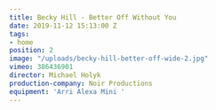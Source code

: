 ```yaml
---
title: Becky Hill - Better Off Without You
date: 2019-11-12 15:13:00 Z
tags:
- home
position: 2
image: "/uploads/becky-hill-better-off-wide-2.jpg"
vimeo: 386436901
director: Michael Holyk
production-company: Noir Productions
equipment: 'Arri Alexa Mini '
---
```


